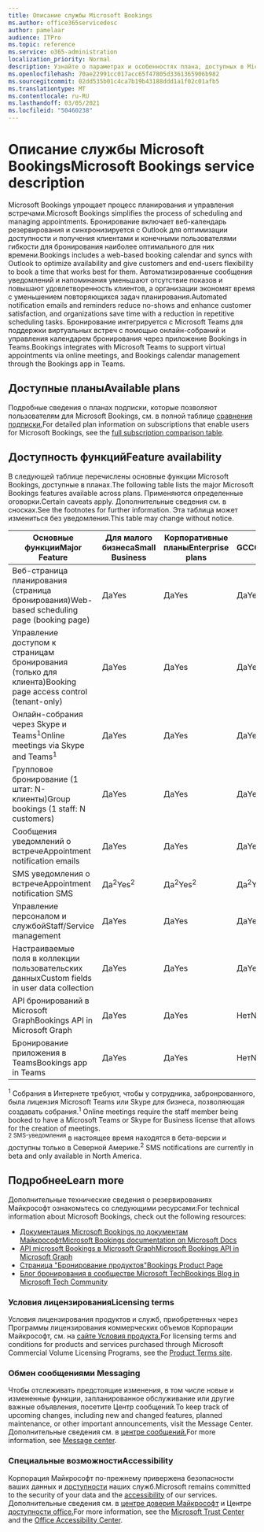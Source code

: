 ```yaml
---
title: Описание службы Microsoft Bookings
ms.author: office365servicedesc
author: pamelaar
audience: ITPro
ms.topic: reference
ms.service: o365-administration
localization_priority: Normal
description: Узнайте о параметрах и особенностях плана, доступных в Microsoft Bookings.
ms.openlocfilehash: 70ae22991cc017acc65f47805d3361365906b982
ms.sourcegitcommit: 02dd535b01c4ca7b19b43188ddd1a1f02c01afb5
ms.translationtype: MT
ms.contentlocale: ru-RU
ms.lasthandoff: 03/05/2021
ms.locfileid: "50460238"
---
```

# <a name="microsoft-bookings-service-description"></a><span data-ttu-id="a292b-103">Описание службы Microsoft Bookings</span><span class="sxs-lookup"><span data-stu-id="a292b-103">Microsoft Bookings service description</span></span>

<span data-ttu-id="a292b-104">Microsoft Bookings упрощает процесс планирования и управления встречами.</span><span class="sxs-lookup"><span data-stu-id="a292b-104">Microsoft Bookings simplifies the process of scheduling and managing appointments.</span></span> <span data-ttu-id="a292b-105">Бронирование включает веб-календарь резервирования и синхронизируется с Outlook для оптимизации доступности и получения клиентами и конечными пользователями гибкости для бронирования наиболее оптимального для них времени.</span><span class="sxs-lookup"><span data-stu-id="a292b-105">Bookings includes a web-based booking calendar and syncs with Outlook to optimize availability and give customers and end-users flexibility to book a time that works best for them.</span></span> <span data-ttu-id="a292b-106">Автоматизированные сообщения уведомлений и напоминания уменьшают отсутствие показов и повышают удовлетворенность клиентов, а организации экономят время с уменьшением повторяющихся задач планирования.</span><span class="sxs-lookup"><span data-stu-id="a292b-106">Automated notification emails and reminders reduce no-shows and enhance customer satisfaction, and organizations save time with a reduction in repetitive scheduling tasks.</span></span> <span data-ttu-id="a292b-107">Бронирование интегрируется с Microsoft Teams для поддержки виртуальных встреч с помощью онлайн-собраний и управления календарем бронирования через приложение Bookings in Teams.</span><span class="sxs-lookup"><span data-stu-id="a292b-107">Bookings integrates with Microsoft Teams to support virtual appointments via online meetings, and Bookings calendar management through the Bookings app in Teams.</span></span>

## <a name="available-plans"></a><span data-ttu-id="a292b-108">Доступные планы</span><span class="sxs-lookup"><span data-stu-id="a292b-108">Available plans</span></span>

<span data-ttu-id="a292b-109">Подробные сведения о планах подписки, которые позволяют пользователям для Microsoft Bookings, см. в полной таблице [сравнения подписки.](https://go.microsoft.com/fwlink/?linkid=2139145)</span><span class="sxs-lookup"><span data-stu-id="a292b-109">For detailed plan information on subscriptions that enable users for Microsoft Bookings, see the  [full subscription comparison table](https://go.microsoft.com/fwlink/?linkid=2139145).</span></span>

## <a name="feature-availability"></a><span data-ttu-id="a292b-110">Доступность функций</span><span class="sxs-lookup"><span data-stu-id="a292b-110">Feature availability</span></span>

<span data-ttu-id="a292b-111">В следующей таблице перечислены основные функции Microsoft Bookings, доступные в планах.</span><span class="sxs-lookup"><span data-stu-id="a292b-111">The following table lists the major Microsoft Bookings features available across plans.</span></span> <span data-ttu-id="a292b-112">Применяются определенные оговорки.</span><span class="sxs-lookup"><span data-stu-id="a292b-112">Certain caveats apply.</span></span> <span data-ttu-id="a292b-113">Дополнительные сведения см. в сносках.</span><span class="sxs-lookup"><span data-stu-id="a292b-113">See the footnotes for further information.</span></span> <span data-ttu-id="a292b-114">Эта таблица может измениться без уведомления.</span><span class="sxs-lookup"><span data-stu-id="a292b-114">This table may change without notice.</span></span>

| <span data-ttu-id="a292b-115">Основные функции</span><span class="sxs-lookup"><span data-stu-id="a292b-115">Major Feature</span></span> | <span data-ttu-id="a292b-116">Для малого бизнеса</span><span class="sxs-lookup"><span data-stu-id="a292b-116">Small Business</span></span> | <span data-ttu-id="a292b-117">Корпоративные планы</span><span class="sxs-lookup"><span data-stu-id="a292b-117">Enterprise plans</span></span> | <span data-ttu-id="a292b-118">GCC</span><span class="sxs-lookup"><span data-stu-id="a292b-118">GCC</span></span> | <span data-ttu-id="a292b-119">GCC High</span><span class="sxs-lookup"><span data-stu-id="a292b-119">GCC-High</span></span> | <span data-ttu-id="a292b-120">DOD</span><span class="sxs-lookup"><span data-stu-id="a292b-120">DOD</span></span> | <span data-ttu-id="a292b-121">Для образовательных учреждений</span><span class="sxs-lookup"><span data-stu-id="a292b-121">Education</span></span> |
| --- | --- | --- | --- | --- | --- | --- |
| <span data-ttu-id="a292b-122">Веб-страница планирования (страница бронирования)</span><span class="sxs-lookup"><span data-stu-id="a292b-122">Web-based scheduling page (booking page)</span></span> | <span data-ttu-id="a292b-123">Да</span><span class="sxs-lookup"><span data-stu-id="a292b-123">Yes</span></span> | <span data-ttu-id="a292b-124">Да</span><span class="sxs-lookup"><span data-stu-id="a292b-124">Yes</span></span> | <span data-ttu-id="a292b-125">Да</span><span class="sxs-lookup"><span data-stu-id="a292b-125">Yes</span></span> | <span data-ttu-id="a292b-126">Нет</span><span class="sxs-lookup"><span data-stu-id="a292b-126">No</span></span> | <span data-ttu-id="a292b-127">Нет</span><span class="sxs-lookup"><span data-stu-id="a292b-127">No</span></span> | <span data-ttu-id="a292b-128">Да</span><span class="sxs-lookup"><span data-stu-id="a292b-128">Yes</span></span> |
| <span data-ttu-id="a292b-129">Управление доступом к страницам бронирования (только для клиента)</span><span class="sxs-lookup"><span data-stu-id="a292b-129">Booking page access control (tenant-only)</span></span> | <span data-ttu-id="a292b-130">Да</span><span class="sxs-lookup"><span data-stu-id="a292b-130">Yes</span></span> | <span data-ttu-id="a292b-131">Да</span><span class="sxs-lookup"><span data-stu-id="a292b-131">Yes</span></span> | <span data-ttu-id="a292b-132">Да</span><span class="sxs-lookup"><span data-stu-id="a292b-132">Yes</span></span> | <span data-ttu-id="a292b-133">Нет</span><span class="sxs-lookup"><span data-stu-id="a292b-133">No</span></span> | <span data-ttu-id="a292b-134">Нет</span><span class="sxs-lookup"><span data-stu-id="a292b-134">No</span></span> | <span data-ttu-id="a292b-135">Да</span><span class="sxs-lookup"><span data-stu-id="a292b-135">Yes</span></span> |
| <span data-ttu-id="a292b-136">Онлайн-собрания через Skype и Teams<sup>1</sup></span><span class="sxs-lookup"><span data-stu-id="a292b-136">Online meetings via Skype and Teams<sup>1</sup></span></span> <br/> | <span data-ttu-id="a292b-137">Да</span><span class="sxs-lookup"><span data-stu-id="a292b-137">Yes</span></span> | <span data-ttu-id="a292b-138">Да</span><span class="sxs-lookup"><span data-stu-id="a292b-138">Yes</span></span> | <span data-ttu-id="a292b-139">Да</span><span class="sxs-lookup"><span data-stu-id="a292b-139">Yes</span></span> | <span data-ttu-id="a292b-140">Нет</span><span class="sxs-lookup"><span data-stu-id="a292b-140">No</span></span> | <span data-ttu-id="a292b-141">Нет</span><span class="sxs-lookup"><span data-stu-id="a292b-141">No</span></span> | <span data-ttu-id="a292b-142">Да</span><span class="sxs-lookup"><span data-stu-id="a292b-142">Yes</span></span> |
| <span data-ttu-id="a292b-143">Групповое бронирование (1 штат: N-клиенты)</span><span class="sxs-lookup"><span data-stu-id="a292b-143">Group bookings (1 staff: N customers)</span></span> | <span data-ttu-id="a292b-144">Да</span><span class="sxs-lookup"><span data-stu-id="a292b-144">Yes</span></span> | <span data-ttu-id="a292b-145">Да</span><span class="sxs-lookup"><span data-stu-id="a292b-145">Yes</span></span> | <span data-ttu-id="a292b-146">Да</span><span class="sxs-lookup"><span data-stu-id="a292b-146">Yes</span></span> | <span data-ttu-id="a292b-147">Нет</span><span class="sxs-lookup"><span data-stu-id="a292b-147">No</span></span> | <span data-ttu-id="a292b-148">Нет</span><span class="sxs-lookup"><span data-stu-id="a292b-148">No</span></span> | <span data-ttu-id="a292b-149">Да</span><span class="sxs-lookup"><span data-stu-id="a292b-149">Yes</span></span> |
| <span data-ttu-id="a292b-150">Сообщения уведомлений о встрече</span><span class="sxs-lookup"><span data-stu-id="a292b-150">Appointment notification emails</span></span> | <span data-ttu-id="a292b-151">Да</span><span class="sxs-lookup"><span data-stu-id="a292b-151">Yes</span></span> | <span data-ttu-id="a292b-152">Да</span><span class="sxs-lookup"><span data-stu-id="a292b-152">Yes</span></span> | <span data-ttu-id="a292b-153">Да</span><span class="sxs-lookup"><span data-stu-id="a292b-153">Yes</span></span> | <span data-ttu-id="a292b-154">Нет</span><span class="sxs-lookup"><span data-stu-id="a292b-154">No</span></span> | <span data-ttu-id="a292b-155">Нет</span><span class="sxs-lookup"><span data-stu-id="a292b-155">No</span></span> | <span data-ttu-id="a292b-156">Да</span><span class="sxs-lookup"><span data-stu-id="a292b-156">Yes</span></span> |
| <span data-ttu-id="a292b-157">SMS уведомления о встрече</span><span class="sxs-lookup"><span data-stu-id="a292b-157">Appointment notification SMS</span></span> | <span data-ttu-id="a292b-158">Да<sup>2</sup></span><span class="sxs-lookup"><span data-stu-id="a292b-158">Yes<sup>2</sup></span></span> <br/> | <span data-ttu-id="a292b-159">Да<sup>2</sup></span><span class="sxs-lookup"><span data-stu-id="a292b-159">Yes<sup>2</sup></span></span> <br/> | <span data-ttu-id="a292b-160">Да<sup>2</sup></span><span class="sxs-lookup"><span data-stu-id="a292b-160">Yes<sup>2</sup></span></span> <br/> | <span data-ttu-id="a292b-161">Нет</span><span class="sxs-lookup"><span data-stu-id="a292b-161">No</span></span> | <span data-ttu-id="a292b-162">Нет</span><span class="sxs-lookup"><span data-stu-id="a292b-162">No</span></span> | <span data-ttu-id="a292b-163">Да</span><span class="sxs-lookup"><span data-stu-id="a292b-163">Yes</span></span> |
| <span data-ttu-id="a292b-164">Управление персоналом и службой</span><span class="sxs-lookup"><span data-stu-id="a292b-164">Staff/Service management</span></span> | <span data-ttu-id="a292b-165">Да</span><span class="sxs-lookup"><span data-stu-id="a292b-165">Yes</span></span> | <span data-ttu-id="a292b-166">Да</span><span class="sxs-lookup"><span data-stu-id="a292b-166">Yes</span></span> | <span data-ttu-id="a292b-167">Да</span><span class="sxs-lookup"><span data-stu-id="a292b-167">Yes</span></span> | <span data-ttu-id="a292b-168">Нет</span><span class="sxs-lookup"><span data-stu-id="a292b-168">No</span></span> | <span data-ttu-id="a292b-169">Нет</span><span class="sxs-lookup"><span data-stu-id="a292b-169">No</span></span> | <span data-ttu-id="a292b-170">Да</span><span class="sxs-lookup"><span data-stu-id="a292b-170">Yes</span></span> |
| <span data-ttu-id="a292b-171">Настраиваемые поля в коллекции пользовательских данных</span><span class="sxs-lookup"><span data-stu-id="a292b-171">Custom fields in user data collection</span></span> | <span data-ttu-id="a292b-172">Да</span><span class="sxs-lookup"><span data-stu-id="a292b-172">Yes</span></span> | <span data-ttu-id="a292b-173">Да</span><span class="sxs-lookup"><span data-stu-id="a292b-173">Yes</span></span> | <span data-ttu-id="a292b-174">Да</span><span class="sxs-lookup"><span data-stu-id="a292b-174">Yes</span></span> | <span data-ttu-id="a292b-175">Нет</span><span class="sxs-lookup"><span data-stu-id="a292b-175">No</span></span> | <span data-ttu-id="a292b-176">Нет</span><span class="sxs-lookup"><span data-stu-id="a292b-176">No</span></span> | <span data-ttu-id="a292b-177">Да</span><span class="sxs-lookup"><span data-stu-id="a292b-177">Yes</span></span> |
| <span data-ttu-id="a292b-178">API бронирований в Microsoft Graph</span><span class="sxs-lookup"><span data-stu-id="a292b-178">Bookings API in Microsoft Graph</span></span> | <span data-ttu-id="a292b-179">Да</span><span class="sxs-lookup"><span data-stu-id="a292b-179">Yes</span></span> | <span data-ttu-id="a292b-180">Да</span><span class="sxs-lookup"><span data-stu-id="a292b-180">Yes</span></span> | <span data-ttu-id="a292b-181">Нет</span><span class="sxs-lookup"><span data-stu-id="a292b-181">No</span></span> | <span data-ttu-id="a292b-182">Нет</span><span class="sxs-lookup"><span data-stu-id="a292b-182">No</span></span> | <span data-ttu-id="a292b-183">Нет</span><span class="sxs-lookup"><span data-stu-id="a292b-183">No</span></span> | <span data-ttu-id="a292b-184">Да</span><span class="sxs-lookup"><span data-stu-id="a292b-184">Yes</span></span> |
| <span data-ttu-id="a292b-185">Бронирование приложения в Teams</span><span class="sxs-lookup"><span data-stu-id="a292b-185">Bookings app in Teams</span></span> | <span data-ttu-id="a292b-186">Да</span><span class="sxs-lookup"><span data-stu-id="a292b-186">Yes</span></span> | <span data-ttu-id="a292b-187">Да</span><span class="sxs-lookup"><span data-stu-id="a292b-187">Yes</span></span> | <span data-ttu-id="a292b-188">Нет</span><span class="sxs-lookup"><span data-stu-id="a292b-188">No</span></span> | <span data-ttu-id="a292b-189">Нет</span><span class="sxs-lookup"><span data-stu-id="a292b-189">No</span></span> | <span data-ttu-id="a292b-190">Нет</span><span class="sxs-lookup"><span data-stu-id="a292b-190">No</span></span> | <span data-ttu-id="a292b-191">Да</span><span class="sxs-lookup"><span data-stu-id="a292b-191">Yes</span></span> |

<span data-ttu-id="a292b-192"><sup>1</sup> Собрания в Интернете требуют, чтобы у сотрудника, забронрованного, была лицензия Microsoft Teams или Skype для бизнеса, позволяющая создавать собрания.</span><span class="sxs-lookup"><span data-stu-id="a292b-192"><sup>1</sup> Online meetings require the staff member being booked to have a Microsoft Teams or Skype for Business license that allows for the creation of meetings.</span></span>
<br/><span data-ttu-id="a292b-193"><sup>2 SMS-уведомления</sup> в настоящее время находятся в бета-версии и доступны только в Северной Америке.</span><span class="sxs-lookup"><span data-stu-id="a292b-193"><sup>2</sup> SMS notifications are currently in beta and only available in North America.</span></span>

## <a name="learn-more"></a><span data-ttu-id="a292b-194">Подробнее</span><span class="sxs-lookup"><span data-stu-id="a292b-194">Learn more</span></span>

<span data-ttu-id="a292b-195">Дополнительные технические сведения о резервированиях Майкрософт ознакомьтесь со следующими ресурсами:</span><span class="sxs-lookup"><span data-stu-id="a292b-195">For technical information about Microsoft Bookings, check out the following resources:</span></span>

- [<span data-ttu-id="a292b-196">Документация Microsoft Bookings по документам Майкрософт</span><span class="sxs-lookup"><span data-stu-id="a292b-196">Microsoft Bookings documentation on Microsoft Docs</span></span>](https://docs.microsoft.com/microsoft-365/bookings/bookings-overview?view=o365-worldwide)
- [<span data-ttu-id="a292b-197">API microsoft Bookings в Microsoft Graph</span><span class="sxs-lookup"><span data-stu-id="a292b-197">Microsoft Bookings API in Microsoft Graph</span></span>](https://docs.microsoft.com/graph/api/resources/booking-api-overview?view=graph-rest-beta)
- [<span data-ttu-id="a292b-198">Страница "Бронирование продуктов"</span><span class="sxs-lookup"><span data-stu-id="a292b-198">Bookings Product Page</span></span>](https://www.microsoft.com/microsoft-365/business/scheduling-and-booking-app)
- [<span data-ttu-id="a292b-199">Блог бронирования в сообществе Microsoft Tech</span><span class="sxs-lookup"><span data-stu-id="a292b-199">Bookings Blog in Microsoft Tech Community</span></span>](https://techcommunity.microsoft.com/t5/microsoft-bookings-blog/bg-p/Office365BusinessAppsBlog)

### <a name="licensing-terms"></a><span data-ttu-id="a292b-200">Условия лицензирования</span><span class="sxs-lookup"><span data-stu-id="a292b-200">Licensing terms</span></span>

<span data-ttu-id="a292b-201">Условия лицензирования продуктов и служб, приобретенных через Программы лицензирования коммерческих объемов Корпорации Майкрософт, см. на [сайте Условия продукта.](https://www.microsoft.com/microsoft-365)</span><span class="sxs-lookup"><span data-stu-id="a292b-201">For licensing terms and conditions for products and services purchased through Microsoft Commercial Volume Licensing Programs, see the [Product Terms site](https://www.microsoft.com/microsoft-365).</span></span>

### <a name="messaging"></a><span data-ttu-id="a292b-202">Обмен сообщениями </span><span class="sxs-lookup"><span data-stu-id="a292b-202">Messaging</span></span>

<span data-ttu-id="a292b-203">Чтобы отслеживать предстоящие изменения, в том числе новые и измененные функции, запланированное обслуживание или другие важные объявления, посетите Центр сообщений.</span><span class="sxs-lookup"><span data-stu-id="a292b-203">To keep track of upcoming changes, including new and changed features, planned maintenance, or other important announcements, visit the Message Center.</span></span> <span data-ttu-id="a292b-204">Дополнительные сведения см. в [центре сообщений.](https://docs.microsoft.com/microsoft-365/admin/manage/message-center)</span><span class="sxs-lookup"><span data-stu-id="a292b-204">For more information, see [Message center](https://docs.microsoft.com/microsoft-365/admin/manage/message-center).</span></span>

### <a name="accessibility"></a><span data-ttu-id="a292b-205">Специальные возможности</span><span class="sxs-lookup"><span data-stu-id="a292b-205">Accessibility</span></span>

<span data-ttu-id="a292b-206">Корпорация Майкрософт по-прежнему привержена безопасности ваших данных и [доступности](https://www.microsoft.com/trust-center/compliance/accessibility) наших служб.</span><span class="sxs-lookup"><span data-stu-id="a292b-206">Microsoft remains committed to the security of your data and the [accessibility](https://www.microsoft.com/trust-center/compliance/accessibility) of our services.</span></span> <span data-ttu-id="a292b-207">Дополнительные сведения см. в [центре доверия Майкрософт](https://www.microsoft.com/trust-center) и Центре [доступности office.](https://support.office.com/article/ecab0fcf-d143-4fe8-a2ff-6cd596bddc6d)</span><span class="sxs-lookup"><span data-stu-id="a292b-207">For more information, see the [Microsoft Trust Center](https://www.microsoft.com/trust-center) and the [Office Accessibility Center](https://support.office.com/article/ecab0fcf-d143-4fe8-a2ff-6cd596bddc6d).</span></span>
